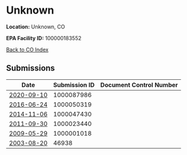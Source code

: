 # Unknown

**Location:** Unknown, CO

**EPA Facility ID:** 100000183552

[Back to CO Index](../../index.md)

## Submissions

| Date | Submission ID | Document Control Number |
|------|--------------|-------------------------|
| [2020-09-10](submissions/1000087986.md) | 1000087986 |  |
| [2016-06-24](submissions/1000050319.md) | 1000050319 |  |
| [2014-11-06](submissions/1000047430.md) | 1000047430 |  |
| [2011-09-30](submissions/1000023440.md) | 1000023440 |  |
| [2009-05-29](submissions/1000001018.md) | 1000001018 |  |
| [2003-08-20](submissions/46938.md) | 46938 |  |
